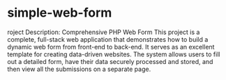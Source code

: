 # simple-web-form
roject Description: Comprehensive PHP Web Form This project is a complete, full-stack web application that demonstrates how to build a dynamic web form from front-end to back-end. It serves as an excellent template for creating data-driven websites. The system allows users to fill out a detailed form, have their data securely processed and stored, and then view all the submissions on a separate page.
